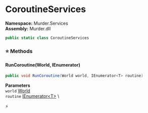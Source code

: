 # CoroutineServices

**Namespace:** Murder.Services \
**Assembly:** Murder.dll

```csharp
public static class CoroutineServices
```

### ⭐ Methods
#### RunCoroutine(World, IEnumerator<T>)
```csharp
public void RunCoroutine(World world, IEnumerator<T> routine)
```

**Parameters** \
`world` [World](/Bang/World.html) \
`routine` [IEnumerator\<T\>](https://learn.microsoft.com/en-us/dotnet/api/System.Collections.Generic.IEnumerator-1?view=net-7.0) \



⚡